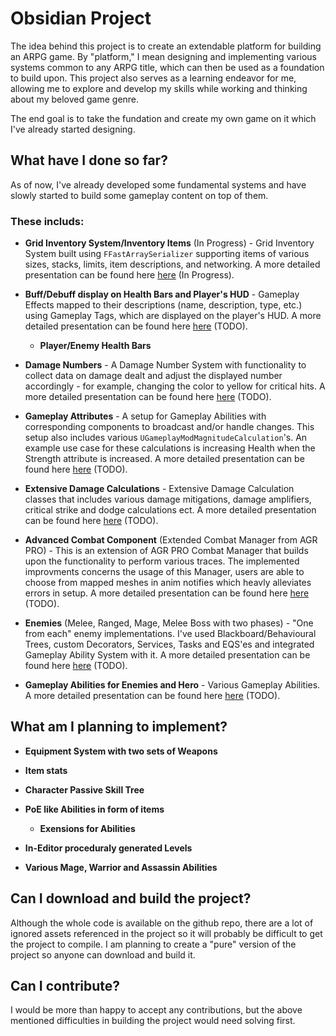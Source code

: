 # Obsidian Project

The idea behind this project is to create an extendable platform for building an ARPG game.
By "platform," I mean designing and implementing various systems common to any ARPG title,
which can then be used as a foundation to build upon. This project also serves as a learning
endeavor for me, allowing me to explore and develop my skills while working and thinking
about my beloved game genre.

The end goal is to take the fundation and create my own game on it which I've already started designing.

## What have I done so far?

As of now, I've already developed some fundamental systems and have slowly started to
build some gameplay content on top of them.

### These includs:
- **Grid Inventory System/Inventory Items** (In Progress) - Grid Inventory System built using ```FFastArraySerializer```
 supporting items of various sizes, stacks, limits, item descriptions, and networking.
  A more detailed presentation can be found here [here](https://github.com/intrxx/Obsidian/blob/main/Docs/InventoryItemsSystem.md) (In Progress).

- **Buff/Debuff display on Health Bars and Player's HUD** - Gameplay Effects mapped to their descriptions (name, description, type, etc.) 
using Gameplay Tags, which are displayed on the player's HUD.
 A more detailed presentation can be found here [here](https://github.com/intrxx/Obsidian/blob/main/Docs/EffectsUIInfoSystem.md) (TODO).
    - **Player/Enemy Health Bars**

- **Damage Numbers** - A Damage Number System with functionality to collect data on damage dealt and adjust the displayed number accordingly - for example,
 changing the color to yellow for critical hits.
A more detailed presentation can be found here [here](https://github.com/intrxx/Obsidian/blob/main/Docs/DamageNumberSystem.md) (TODO). 

- **Gameplay Attributes** - A setup for Gameplay Abilities with corresponding components to broadcast and/or handle changes. This setup also includes various ```UGameplayModMagnitudeCalculation```'s.
 An example use case for these calculations is increasing Health when the Strength attribute is increased.
  A more detailed presentation can be found here [here](https://github.com/intrxx/Obsidian/blob/main/Docs/Attributes.md) (TODO). 

- **Extensive Damage Calculations** - Extensive Damage Calculation classes that includes various damage mitigations,
 damage amplifiers, critical strike and dodge calculations ect.
 A more detailed presentation can be found here [here](https://github.com/intrxx/Obsidian/blob/main/Docs/DamageCalculation.md) (TODO).

- **Advanced Combat Component** (Extended Combat Manager from AGR PRO) - This is an extension of AGR PRO Combat Manager
 that builds upon the functionality to perform various traces. The implemented improvments concerns the usage of this Manager,
 users are able to choose from mapped meshes in anim notifies which heavly alleviates errors in setup.
 A more detailed presentation can be found here [here](https://github.com/intrxx/Obsidian/blob/main/Docs/AdvancedCombatComponent.md) (TODO).

- **Enemies** (Melee, Ranged, Mage, Melee Boss with two phases) - "One from each" enemy implementations.
 I've used Blackboard/Behavioural Trees, custom Decorators, Services, Tasks and EQS'es and integrated Gameplay Ability System with it.
A more detailed presentation can be found here [here](https://github.com/intrxx/Obsidian/blob/main/Docs/Enemies.md) (TODO).

- **Gameplay Abilities for Enemies and Hero** - Various Gameplay Abilities. 
A more detailed presentation can be found here [here](https://github.com/intrxx/Obsidian/blob/main/Docs/Abilities_Root.md) (TODO).

## What am I planning to implement?

- **Equipment System with two sets of Weapons**

- **Item stats**

- **Character Passive Skill Tree**

- **PoE like Abilities in form of items**

    - **Exensions for Abilities**

- **In-Editor proceduraly generated Levels**

- **Various Mage, Warrior and Assassin Abilities**

## Can I download and build the project?

Although the whole code is available on the github repo, there are a lot of ignored assets referenced
in the project so it will probably be difficult to get the project to compile.
I am planning to create a "pure" version of the project so anyone can download and build it.

## Can I contribute?

I would be more than happy to accept any contributions, but the above mentioned difficulties in building
the project would need solving first.